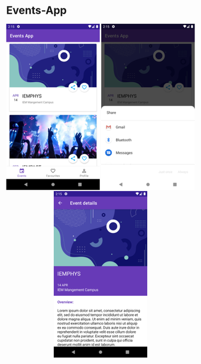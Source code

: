 # Events-App

<p align="center">
  <img width="250" src="Screenshots/1.png" alt="Screenshot" />
  <img width="250" src="Screenshots/2.png" alt="Screenshot" />
  <img width="250" src="Screenshots/3.png" alt="Screenshot" />
</p>